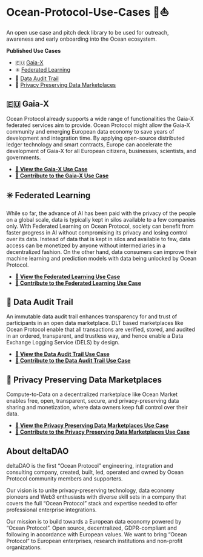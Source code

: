 # Ocean-Protocol-Use-Cases 🌊⛵️
An open use case and pitch deck library to be used for outreach, awareness and early onboarding into the Ocean ecosystem.

**Published Use Cases**
- 🇪🇺 [Gaia-X](#-gaia-x)
- ✳️ [Federated Learning](#%EF%B8%8F-federated-learning)
- 🥾 [Data Audit Trail](#-data-audit-trail)
- 🔐 [Privacy Preserving Data Marketplaces](#-privacy-preserving-data-marketplaces)


## 🇪🇺 Gaia-X

Ocean Protocol already supports a wide range of functionalities the Gaia-X federated services aim to provide. Ocean Protocol might allow the Gaia-X community and emerging European data economy to save years of development and integration time. By applying open-source distributed ledger technology and smart contracts, Europe can accelerate the development of Gaia-X for all European citizens, businesses, scientists, and governments.

- **[📄 View the Gaia-X Use Case](/Ocean_Protocol_Use_Case-Gaia-X.pdf)**
- **[📝 Contribute to the Gaia-X Use Case](/markdown/Ocean_Protocol_Use_Case-Gaia-X.md)**


## ✳️ Federated Learning

While so far, the advance of AI has been paid with the privacy of the people on a global scale, data is typically kept in silos available to a few companies only. With Federated Learning on Ocean Protocol, society can benefit from faster progress in AI without compromising its privacy and losing control over its data. Instead of data that is kept in silos and available to few, data access can be monetized by anyone without intermediaries in a decentralized fashion. On the other hand, data consumers can improve their machine learning and prediction models with data being unlocked by Ocean Protocol. 

- **[📄 View the Federated Learning Use Case](/Ocean_Protocol_Use_Case-Federated_Learning.pdf)**
- **[📝 Contribute to the Federated Learning Use Case](/markdown/Ocean_Protocol_Use_Case-Federated_Learning.md)**


## 🥾 Data Audit Trail

An immutable data audit trail enhances transparency for and trust of participants in an open data marketplace. DLT based marketplaces like Ocean Protocol enable that all transactions are verified, stored, and audited in an ordered, transparent, and trustless way, and hence enable a Data Exchange Logging Service (DELS) by design.

- **[📄 View the Data Audit Trail Use Case](/Ocean_Protocol_Use_Case-Data_Audit_Trail.pdf)**
- **[📝 Contribute to the Data Audit Trail Use Case](/markdown/Ocean_Protocol_Use_Case-Data_Audit_Trail.md)**


## 🔐 Privacy Preserving Data Marketplaces

Compute-to-Data on a decentralized marketplace like Ocean Market enables free, open, transparent, secure, and privacy-preserving data sharing and monetization, where data owners keep full control over their data.

- **[📄 View the Privacy Preserving Data Marketplaces Use Case](/Ocean_Protocol_Use_Case-Privacy_Preserving_Data_Marketplaces.pdf)**
- **[📝 Contribute to the Privacy Preserving Data Marketplaces Use Case](/markdown/Ocean_Protocol_Use_Case-Privacy_Preserving_Data_Marketplaces.md)**



## About deltaDAO
deltaDAO is the first “Ocean Protocol” engineering, integration and consulting company, created, built, led, operated and owned by Ocean Protocol community members and supporters.

Our vision is to unite privacy-preserving technology, data economy pioneers and Web3 enthusiasts with diverse skill sets in a company that covers the full “Ocean Protocol” stack and expertise needed to offer professional enterprise integrations.

Our mission is to build towards a European data economy powered by “Ocean Protocol”. Open source, decentralized, GDPR-compliant and following in accordance with European values. We want to bring “Ocean Protocol” to European enterprises, research institutions and non-profit organizations.
